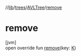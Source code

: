 //[lib](../../../Documentation)/[trees](../index.md)/[AVLTree](index.md)/[remove](remove.md)

# remove

[jvm]\
open override fun [remove](remove.md)(key: [K](index.md))

